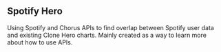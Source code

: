 ## Spotify Hero

Using Spotify and Chorus APIs to find overlap between Spotify user data and existing Clone Hero charts. Mainly created as a way to learn more about how to use APIs.
